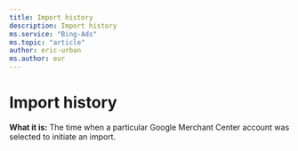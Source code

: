 ```yaml
---
title: Import history
description: Import history
ms.service: "Bing-Ads"
ms.topic: "article"
author: eric-urban
ms.author: eur
---
```


# Import history

**What it is:**  The time when a particular Google Merchant Center account was selected to initiate an import.


